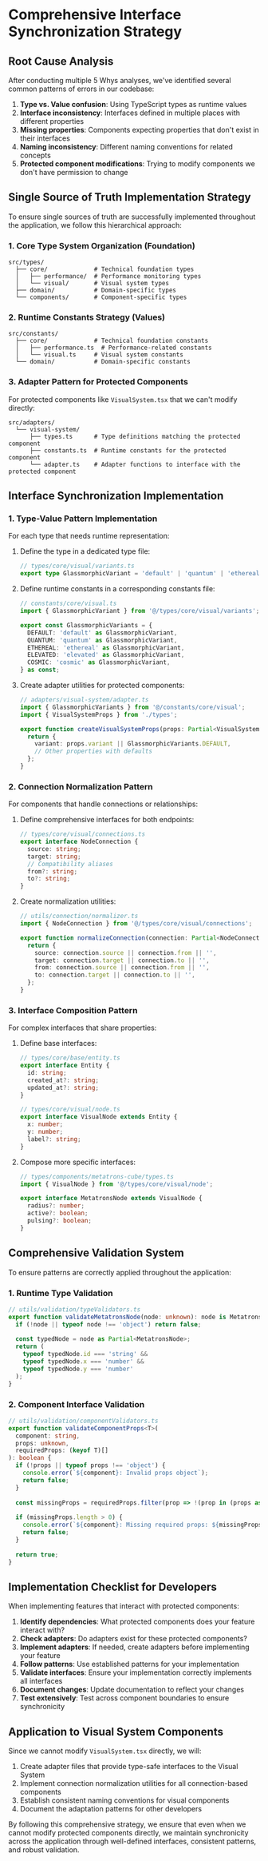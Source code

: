 # Comprehensive Interface Synchronization Strategy

## Root Cause Analysis

After conducting multiple 5 Whys analyses, we've identified several common patterns of errors in our codebase:

1. **Type vs. Value confusion**: Using TypeScript types as runtime values
2. **Interface inconsistency**: Interfaces defined in multiple places with different properties
3. **Missing properties**: Components expecting properties that don't exist in their interfaces
4. **Naming inconsistency**: Different naming conventions for related concepts
5. **Protected component modifications**: Trying to modify components we don't have permission to change

## Single Source of Truth Implementation Strategy

To ensure single sources of truth are successfully implemented throughout the application, we follow this hierarchical approach:

### 1. Core Type System Organization (Foundation)

```
src/types/
  ├── core/             # Technical foundation types
  │   ├── performance/  # Performance monitoring types
  │   └── visual/       # Visual system types
  ├── domain/           # Domain-specific types
  └── components/       # Component-specific types
```

### 2. Runtime Constants Strategy (Values)

```
src/constants/
  ├── core/             # Technical foundation constants
  │   ├── performance.ts  # Performance-related constants
  │   └── visual.ts     # Visual system constants
  └── domain/           # Domain-specific constants
```

### 3. Adapter Pattern for Protected Components

For protected components like `VisualSystem.tsx` that we can't modify directly:

```
src/adapters/
  └── visual-system/
      ├── types.ts      # Type definitions matching the protected component
      ├── constants.ts  # Runtime constants for the protected component
      └── adapter.ts    # Adapter functions to interface with the protected component
```

## Interface Synchronization Implementation

### 1. Type-Value Pattern Implementation

For each type that needs runtime representation:

1. Define the type in a dedicated type file:
   ```typescript
   // types/core/visual/variants.ts
   export type GlassmorphicVariant = 'default' | 'quantum' | 'ethereal' | 'elevated' | 'cosmic';
   ```

2. Define runtime constants in a corresponding constants file:
   ```typescript
   // constants/core/visual.ts
   import { GlassmorphicVariant } from '@/types/core/visual/variants';
   
   export const GlassmorphicVariants = {
     DEFAULT: 'default' as GlassmorphicVariant,
     QUANTUM: 'quantum' as GlassmorphicVariant,
     ETHEREAL: 'ethereal' as GlassmorphicVariant,
     ELEVATED: 'elevated' as GlassmorphicVariant,
     COSMIC: 'cosmic' as GlassmorphicVariant,
   } as const;
   ```

3. Create adapter utilities for protected components:
   ```typescript
   // adapters/visual-system/adapter.ts
   import { GlassmorphicVariants } from '@/constants/core/visual';
   import { VisualSystemProps } from './types';
   
   export function createVisualSystemProps(props: Partial<VisualSystemProps>): VisualSystemProps {
     return {
       variant: props.variant || GlassmorphicVariants.DEFAULT,
       // Other properties with defaults
     };
   }
   ```

### 2. Connection Normalization Pattern

For components that handle connections or relationships:

1. Define comprehensive interfaces for both endpoints:
   ```typescript
   // types/core/visual/connections.ts
   export interface NodeConnection {
     source: string;
     target: string;
     // Compatibility aliases
     from?: string;
     to?: string;
   }
   ```

2. Create normalization utilities:
   ```typescript
   // utils/connection/normalizer.ts
   import { NodeConnection } from '@/types/core/visual/connections';
   
   export function normalizeConnection(connection: Partial<NodeConnection>): NodeConnection {
     return {
       source: connection.source || connection.from || '',
       target: connection.target || connection.to || '',
       from: connection.source || connection.from || '',
       to: connection.target || connection.to || '',
     };
   }
   ```

### 3. Interface Composition Pattern

For complex interfaces that share properties:

1. Define base interfaces:
   ```typescript
   // types/core/base/entity.ts
   export interface Entity {
     id: string;
     created_at?: string;
     updated_at?: string;
   }
   
   // types/core/visual/node.ts
   export interface VisualNode extends Entity {
     x: number;
     y: number;
     label?: string;
   }
   ```

2. Compose more specific interfaces:
   ```typescript
   // types/components/metatrons-cube/types.ts
   import { VisualNode } from '@/types/core/visual/node';
   
   export interface MetatronsNode extends VisualNode {
     radius?: number;
     active?: boolean;
     pulsing?: boolean;
   }
   ```

## Comprehensive Validation System

To ensure patterns are correctly applied throughout the application:

### 1. Runtime Type Validation

```typescript
// utils/validation/typeValidators.ts
export function validateMetatronsNode(node: unknown): node is MetatronsNode {
  if (!node || typeof node !== 'object') return false;
  
  const typedNode = node as Partial<MetatronsNode>;
  return (
    typeof typedNode.id === 'string' &&
    typeof typedNode.x === 'number' &&
    typeof typedNode.y === 'number'
  );
}
```

### 2. Component Interface Validation

```typescript
// utils/validation/componentValidators.ts
export function validateComponentProps<T>(
  component: string, 
  props: unknown, 
  requiredProps: (keyof T)[]
): boolean {
  if (!props || typeof props !== 'object') {
    console.error(`${component}: Invalid props object`);
    return false;
  }
  
  const missingProps = requiredProps.filter(prop => !(prop in (props as object)));
  
  if (missingProps.length > 0) {
    console.error(`${component}: Missing required props: ${missingProps.join(', ')}`);
    return false;
  }
  
  return true;
}
```

## Implementation Checklist for Developers

When implementing features that interact with protected components:

1. **Identify dependencies**: What protected components does your feature interact with?
2. **Check adapters**: Do adapters exist for these protected components?
3. **Implement adapters**: If needed, create adapters before implementing your feature
4. **Follow patterns**: Use established patterns for your implementation
5. **Validate interfaces**: Ensure your implementation correctly implements all interfaces
6. **Document changes**: Update documentation to reflect your changes
7. **Test extensively**: Test across component boundaries to ensure synchronicity

## Application to Visual System Components

Since we cannot modify `VisualSystem.tsx` directly, we will:

1. Create adapter files that provide type-safe interfaces to the Visual System
2. Implement connection normalization utilities for all connection-based components
3. Establish consistent naming conventions for visual components
4. Document the adaptation patterns for other developers

By following this comprehensive strategy, we ensure that even when we cannot modify protected components directly, we maintain synchronicity across the application through well-defined interfaces, consistent patterns, and robust validation.

